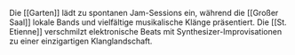 Die [[Garten]] lädt zu spontanen Jam-Sessions ein, während die [[Großer Saal]] lokale Bands und vielfältige musikalische Klänge präsentiert. Die [[St. Etienne]] verschmilzt elektronische Beats mit Synthesizer-Improvisationen zu einer einzigartigen Klanglandschaft.
